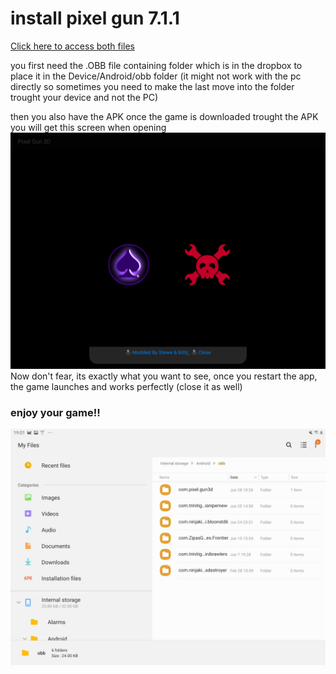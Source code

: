 # install pixel gun 7.1.1

[Click here to access both files](https://www.dropbox.com/scl/fo/p217a8xnmqy3wc41eq43h/h?dl=0&rlkey=wufict8wkt35kyws4utgwm5f4)

you first need the .OBB file containing folder which is in the dropbox to place it in the Device/Android/obb folder (it might not work with the pc directly so sometimes you need to make the last move into the folder trought your device and not the PC)

then you also have the APK
once the game is downloaded trought the APK
you will get this screen when opening
![scary](images/scary.jpg)
Now don't fear, its exactly what you want to see, once you restart the app, the game launches and works perfectly (close it as well)

### enjoy your game!!

![game](images/pixelgunplace.jpg)

